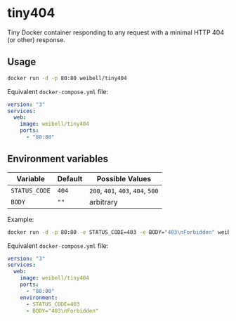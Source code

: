 # tiny404

Tiny Docker container responding to any request with a minimal HTTP 404 (or other) response.


## Usage

```sh
docker run -d -p 80:80 weibell/tiny404
```

Equivalent `docker-compose.yml` file:

```yaml
version: "3"
services:
  web:
    image: weibell/tiny404
    ports:
      - "80:80"
```


## Environment variables

| Variable  | Default | Possible Values |
| - | - | - |
| `STATUS_CODE` | `404` | `200`, `401`, `403`, `404`, `500` |
| `BODY` | `""` | arbitrary |


Example:

```sh
docker run -d -p 80:80 -e STATUS_CODE=403 -e BODY="403\nForbidden" weibell/tiny404
```

Equivalent `docker-compose.yml` file:

```yaml
version: "3"
services:
  web:
    image: weibell/tiny404
    ports:
      - "80:80"
    environment:
      - STATUS_CODE=403
      - BODY="403\nForbidden"
```
